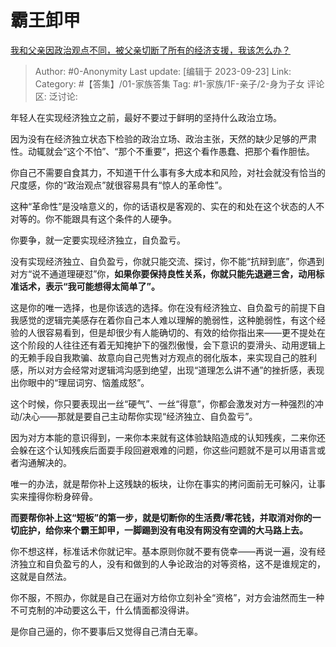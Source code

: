 # 霸王卸甲
[我和父亲因政治观点不同，被父亲切断了所有的经济支援，我该怎么办？](https://www.zhihu.com/question/622740854/answer/3222674761)

> Author: #0-Anonymity
> Last update: [编辑于 2023-09-23]
> Link:
> Category: #【答集】/01-家族答集
> Tag: #1-家族/1F-亲子/2-身为子女
> 评论区:
> 泛讨论:

年轻人在实现经济独立之前，最好不要过于鲜明的坚持什么政治立场。

因为没有在经济独立状态下检验的政治立场、政治主张，天然的缺少足够的严肃性。动辄就会“这个不怕”、“那个不重要”，把这个看作愚蠢、把那个看作胆怯。

你自己不需要自食其力，不知道干什么事有多大成本和风险，对社会就没有恰当的尺度感，你的“政治观点”就很容易具有“惊人的革命性”。

这种“革命性”是没啥意义的，你的话语权是客观的、实在的和处在这个状态的人不对等的。你不能跟具有这个条件的人硬争。

你要争，就一定要实现经济独立，自负盈亏。

没有实现经济独立、自负盈亏，你就只能交流、探讨，你不能“抗辩到底”，你遇到对方“说不通道理硬怼”你，**如果你要保持良性关系，你就只能先退避三舍，动用标准话术，表示“我可能想得太简单了”。**

这是你的唯一选择，也是你该选的选择。你在没有经济独立、自负盈亏的前提下自我感觉的逻辑完美感存在着你自己本人难以理解的脆弱性，这种脆弱性，有这个经验的人很容易看到，但是却很少有人能确切的、有效的给你指出来——更不提处在这个阶段的人往往还有着无知掩护下的强烈傲慢，会下意识的耍滑头、动用逻辑上的无赖手段自我欺骗、故意向自己兜售对方观点的弱化版本，来实现自己的胜利感，所以对方会经常对逻辑鸿沟感到绝望，出现“道理怎么讲不通”的挫折感，表现出你眼中的“理屈词穷、恼羞成怒”。

这个时候，你只要表现出一丝“硬气”、一丝“得意”，你都会激发对方一种强烈的冲动/决心——那就是要自己主动帮你实现“经济独立、自负盈亏”。

因为对方本能的意识得到，一来你本来就有这体验缺陷造成的认知残疾，二来你还会躲在这个认知残疾后面耍手段回避艰难的问题，你这些问题就不是可以用语言或者沟通解决的。

唯一的办法，就是帮你补上这残缺的板块，让你在事实的拷问面前无可躲闪，让事实来撞得你粉身碎骨。

**而要帮你补上这“短板”的第一步，就是切断你的生活费/零花钱，并取消对你的一切庇护，给你来个霸王卸甲，一脚踢到没有电没有网没有空调的大马路上去。**

你不想这样，标准话术你就记牢。基本原则你就不要有侥幸——再说一遍，没有经济独立和自负盈亏的人，没有和做到的人争论政治的对等资格，这不是谁规定的，这就是自然法。

你不服，不照办，你就是自己在逼对方给你立刻补全“资格”，对方会油然而生一种不可克制的冲动要这么干，什么情面都没得讲。

是你自己逼的，你不要事后又觉得自己清白无辜。
